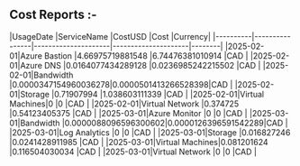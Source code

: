 ## Cost Reports :- 
<p></p>
|UsageDate |ServiceName     |CostUSD              |Cost                 |Currency|
|----------|----------------|---------------------|---------------------|--------|
|2025-02-01|Azure Bastion   |4.66975719881548     |6.74476381010914     |CAD     |
|2025-02-01|Azure DNS       |0.0164077434289128   |0.0236985242215502   |CAD     |
|2025-02-01|Bandwidth       |0.0000347154960036278|0.0000501413266528398|CAD     |
|2025-02-01|Storage         |0.71907994           |1.038603111339       |CAD     |
|2025-02-01|Virtual Machines|0                    |0                    |CAD     |
|2025-02-01|Virtual Network |0.374725             |0.54123405375        |CAD     |
|2025-03-01|Azure Monitor   |0                    |0                    |CAD     |
|2025-03-01|Bandwidth       |0.0000088096596300602|0.0000126396591542289|CAD     |
|2025-03-01|Log Analytics   |0                    |0                    |CAD     |
|2025-03-01|Storage         |0.016827246          |0.0241428911985      |CAD     |
|2025-03-01|Virtual Machines|0.081201624          |0.116504030034       |CAD     |
|2025-03-01|Virtual Network |0                    |0                    |CAD     |
